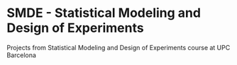 # SMDE - Statistical Modeling and Design of Experiments

Projects from Statistical Modeling and Design of Experiments course at UPC Barcelona
